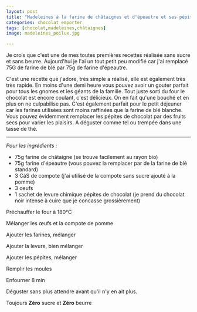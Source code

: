 ```yaml
---
layout: post
title: "Madeleines à la farine de châtaignes et d'épeautre et ses pépites de chocolat"
categories: chocolat emporter
tags: [chocolat,madeleines,châtaignes]
image: madeleines_poilux.jpg

---
```


Je crois que c'est une de mes toutes premières recettes réalisée sans sucre et sans beurre. Aujourd'hui je l'ai un tout petit peu modifié car j'ai remplacé 75G de farine de blé par 75g de farine d'épeautre.

C'est une recette que j'adore, très simple a réalisé, elle est également très très rapide. En moins d'une demi heure vous pouvez avoir un gouter parfait pour tous les gnomes et les géants de la famille.  Tout juste sorti du four le chocolat est encore coulant, c'est délicieux. On en fait qu'une bouché et en plus on ne culpabilise pas. C'est également parfait pour le petit déjeuner car les farines utilisées sont moins raffinées que la farine de blé blanche. Vous pouvez évidemment remplacer les pépites de chocolat par des fruits secs pour varier les plaisirs. A déguster comme tel ou trempée dans une tasse de thé.   

---

*Pour les ingrédients :* 

- 75g farine de châtaigne (se trouve facilement au rayon bio) 
- 75g farine d'épeautre (vous pouvez la remplacer par de la farine de blé standard) 
- 3 CàS de compote (j'ai utilisé de la compote sans sucre ajouté à la pomme) 
- 3 oeufs 
- 1 sachet de levure chimique pépites de chocolat (je prend du chocolat noir intense à cuire que je concasse grossièrement) 

Préchauffer le four à 180°C 

Mélanger les œufs et la compote de pomme 

Ajouter les farines, mélanger 

Ajouter la levure, bien mélanger 

Ajouter les pépites, mélanger 

Remplir les moules 

Enfourner 8 min 

Déguster sans plus attendre avant qu'il n'y en ait plus.

Toujours **Zéro** sucre et **Zéro** beurre
